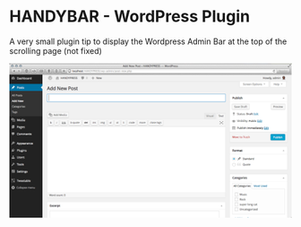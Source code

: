 HANDYBAR - WordPress Plugin
==================

A very small plugin tip to display the Wordpress Admin Bar at the top of the scrolling page (not fixed)

![Image of Yaktocat](ScreenShot.png)

